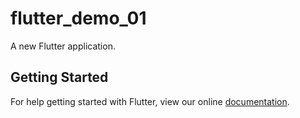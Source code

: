 # flutter_demo_01

A new Flutter application.

## Getting Started

For help getting started with Flutter, view our online
[documentation](https://flutter.io/).
